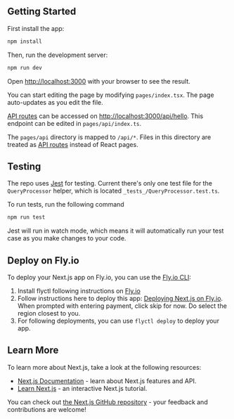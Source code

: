 ## Getting Started

First install the app:
```bash
npm install
```

Then, run the development server:

```bash
npm run dev
```

Open [http://localhost:3000](http://localhost:3000) with your browser to see the result.

You can start editing the page by modifying `pages/index.tsx`. The page auto-updates as you edit the file.

[API routes](https://nextjs.org/docs/api-routes/introduction) can be accessed on [http://localhost:3000/api/hello](http://localhost:3000/api/hello). This endpoint can be edited in `pages/api/index.ts`.

The `pages/api` directory is mapped to `/api/*`. Files in this directory are treated as [API routes](https://nextjs.org/docs/api-routes/introduction) instead of React pages.

## Testing

The repo uses [Jest](https://jestjs.io/) for testing. Current there's only one test file for the `QueryProcessor` helper, which is located `_tests_/QueryProcessor.test.ts`.

To run tests, run the following command

```bash
npm run test
```

Jest will run in watch mode, which means it will automatically run your test case as you make changes to your code. 

## Deploy on Fly.io

To deploy your Next.js app on Fly.io, you can use the [Fly.io CLI](https://fly.io/docs/getting-started/installing-flyctl/):

1. Install flyctl following instructions on [Fly.io](fly.io)
2. Follow instructions here to deploy this app: [Deploying Next.js on Fly.io](https://fly.io/docs/languages-and-frameworks/nextjs/). When prompted with entering payment, click skip for now. Do select the region closest to you.
3. For following deployments, you can use `flyctl deploy` to deploy your app.

## Learn More

To learn more about Next.js, take a look at the following resources:

- [Next.js Documentation](https://nextjs.org/docs) - learn about Next.js features and API.
- [Learn Next.js](https://nextjs.org/learn) - an interactive Next.js tutorial.

You can check out [the Next.js GitHub repository](https://github.com/vercel/next.js/) - your feedback and contributions are welcome!